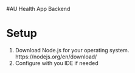 #AU Health App Backend

<h1>Setup</h1>
<ol>
<li>Download Node.js for your operating system. https://nodejs.org/en/download/ </li>
<li>Configure with you IDE if needed</li>
</ol>